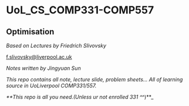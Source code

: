 # UoL_CS_COMP331-COMP557

## Optimisation

$Based\ on\ Lectures\ by\ Friedrich\ Slivovsky$

f.slivovsky@liverpool.ac.uk

$Notes\ written\ by\ Jingyuan\ Sun$

_This repo contains all note, lecture slide, problem sheets... All of learning source in UoLiverpool COMP331/557._

_**This repo is all you need.(Unless ur not enrolled 331 ^_^)**_



